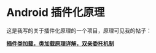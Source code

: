# Android 插件化原理


这是我写的关于插件化原理的一个项目，原理可见我的帖子：

**[插件类加载，类加载原理详解，双亲委托机制][1]**





[1]:https://blog.csdn.net/blankmargin/article/details/104269704